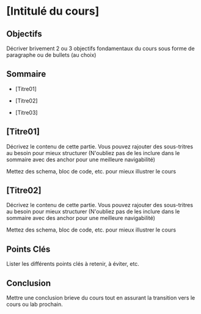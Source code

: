 # [Intitulé du cours]



## Objectifs

Décriver brivement 2 ou 3 objectifs fondamentaux du cours sous forme de paragraphe ou de bullets (au choix)

## Sommaire

- [Titre01]

- [Titre02]

- [Titre03]



## [Titre01]

Décrivez le contenu de cette partie. Vous pouvez rajouter des sous-tritres au besoin pour mieux structurer (N'oubliez pas de les inclure dans le sommaire avec des anchor pour une meilleure navigabilité)

Mettez des schema, bloc de code, etc. pour mieux illustrer le cours


## [Titre02]

Décrivez le contenu de cette partie. Vous pouvez rajouter des sous-tritres au besoin pour mieux structurer (N'oubliez pas de les inclure dans le sommaire avec des anchor pour une meilleure navigabilité)

Mettez des schema, bloc de code, etc. pour mieux illustrer le cours


## Points Clés

Lister les différents points clés à retenir, à éviter, etc.


## Conclusion

Mettre une conclusion brieve du cours tout en assurant la transition vers le cours ou lab prochain.
